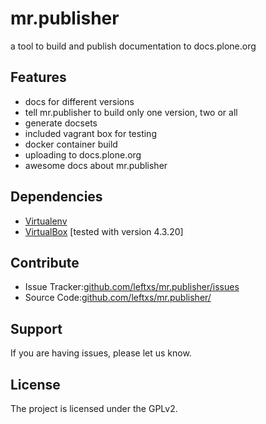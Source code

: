 # mr.publisher

a tool to build and publish documentation to docs.plone.org


## Features

- docs for different versions
- tell mr.publisher to build only one version, two or all
- generate docsets
- included vagrant box for testing
- docker container build
- uploading to docs.plone.org
- awesome docs about mr.publisher

## Dependencies

- [Virtualenv](https://virtualenv.pypa.io/en/latest/ "Virtualenv's Homepage")
- [VirtualBox](https://www.virtualbox.org/ "VirtualBox's Homepage") [tested with version 4.3.20]

## Contribute

- Issue Tracker:[github.com/leftxs/mr.publisher/issues](https://github.com/leftxs/mr.publisher/issues "Issue Tracker")
- Source Code:[github.com/leftxs/mr.publisher/](https://github.com/leftxs/mr.publisher "Code on GitHub")

## Support

If you are having issues, please let us know.

## License

The project is licensed under the GPLv2.


